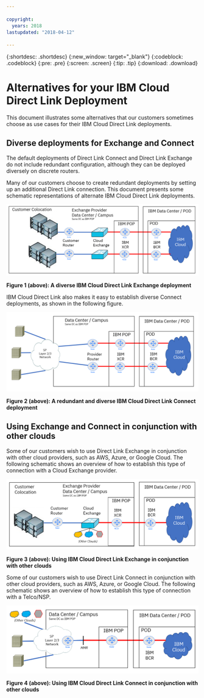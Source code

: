```yaml
---

copyright:
  years: 2018
lastupdated: "2018-04-12"

---
```


{:shortdesc: .shortdesc}
{:new_window: target="_blank"}
{:codeblock: .codeblock}
{:pre: .pre}
{:screen: .screen}
{:tip: .tip}
{:download: .download}

# Alternatives for your IBM Cloud Direct Link Deployment

This document illustrates some alternatives that our customers sometimes choose as use cases for their IBM Cloud Direct Link deployments.

## Diverse deployments for Exchange and Connect

The default deployments of Direct Link Connect and Direct Link Exchange do not include redundant configuration, although they can be deployed diversely on discrete routers.

Many of our customers choose to create redundant deployments by setting up an additional Direct Link connection. This document presents some schematic representations of alternate IBM Cloud Direct Link deployments.

![Diverse Exchange](/images/Direct-Link-Exchange-Diverse.PNG)

**Figure 1 (above): A diverse IBM Cloud Direct Link Exchange deployment**

IBM Cloud Direct Link also makes it easy to establish diverse Connect deployments, as shown in the following figure.

![Diverse Connect](/images/Direct-Link-Connect-Diverse.PNG)


**Figure 2 (above): A redundant and diverse IBM Cloud Direct Link Connect deployment**

## Using Exchange and Connect in conjunction with other clouds

Some of our customers wish to use Direct Link Exchange in conjunction with other cloud providers, such as AWS, Azure, or Google Cloud. The following schematic shows an overview of how to establish this type of connection with a Cloud Exchange provider.

![Other Clouds](/images/Direct-Link-Exchange-Other-Clouds.PNG)

**Figure 3 (above): Using IBM Cloud Direct Link Exchange in conjunction with other clouds**

Some of our customers wish to use Direct Link Connect  in conjunction with other cloud providers, such as AWS, Azure, or Google Cloud. The following schematic shows an overview of how to establish this type of connection with a Telco/NSP.

![Other Clouds](/images/Direct-Link-Connect-other-clouds.PNG)

**Figure 4 (above): Using IBM Cloud Direct Link Connect in conjunction with other clouds**

